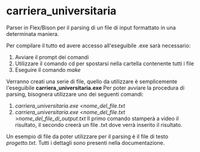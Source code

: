 # carriera_universitaria
Parser in Flex/Bison per il parsing di un file di input formattato in una determinata maniera.

Per compilare il tutto ed avere accesso all'eseguibile .exe sarà necessario:
  1. Avviare il prompt dei comandi
  2. Utilizzare il comando cd per spostarsi nella cartella contenente tutti i file
  3. Eseguire il comando *make*
  
Verranno creati una serie di file, quello da utilizzare è semplicemente l'eseguibile **carriera_universitaria.exe**
Per poter avviare la procedura di parsing, bisognera utilizzare uno dei seguenti comandi:

  1. *carriera_universitaria.exe* <*nome_del_file.txt*
  2. *carriera_universitaria.exe* <*nome_del_file.txt* >*nome_del_file_di_output.txt*
Il primo comando stamperà a video il risultato, il secondo creerà un file .txt dove verrà inserito il risultato.


Un esempio di file da poter utilizzare per il parsing è il file di testo *progetto.txt*.
Tutti i dettagli sono presenti nella documentazione.
 
